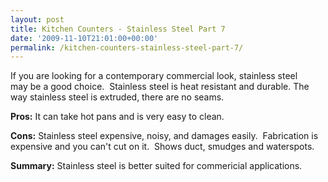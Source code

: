 ```yaml
---
layout: post
title: Kitchen Counters - Stainless Steel Part 7
date: '2009-11-10T21:01:00+00:00'
permalink: /kitchen-counters-stainless-steel-part-7/
---
```

<a style="clear: right; cssfloat: right; float: right; margin-bottom: 1em; margin-left: 1em;" href="http://2.bp.blogspot.com/_7AGTcxqqYm8/SvpBP0mWfZI/AAAAAAAAAHA/vKp1CaJ_6Ho/s1600-h/ct-13.jpg"><img src="http://2.bp.blogspot.com/_7AGTcxqqYm8/SvpBP0mWfZI/AAAAAAAAAHA/vKp1CaJ_6Ho/s200/ct-13.jpg" alt="" border="0" /></a>If you are looking for a contemporary commercial look, stainless steel may be a good choice.  Stainless steel is heat resistant and durable. The way stainless steel is extruded, there are no seams.

<strong>Pros:</strong>
It can take hot pans and is very easy to clean.

<strong>Cons:</strong>
Stainless steel expensive, noisy, and damages easily.  Fabrication is expensive and you can't cut on it.  Shows duct, smudges and waterspots.

<strong>Summary:</strong>
Stainless steel is better suited for commericial applications.
